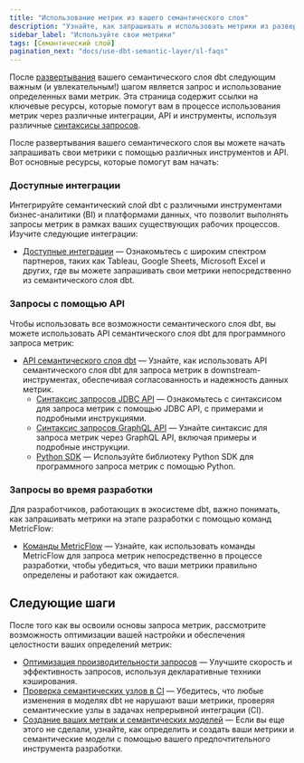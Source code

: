 ```yaml
---
title: "Использование метрик из вашего семантического слоя"
description: "Узнайте, как запрашивать и использовать метрики из развернутого семантического слоя dbt с помощью различных инструментов и API."
sidebar_label: "Используйте свои метрики"
tags: [Семантический слой]
pagination_next: "docs/use-dbt-semantic-layer/sl-faqs"
---
```


После [развертывания](/docs/use-dbt-semantic-layer/deploy-sl) вашего семантического слоя dbt следующим важным (и увлекательным!) шагом является запрос и использование определенных вами метрик. Эта страница содержит ссылки на ключевые ресурсы, которые помогут вам в процессе использования метрик через различные интеграции, API и инструменты, используя различные [синтаксисы запросов](/docs/dbt-cloud-apis/sl-jdbc#querying-the-api-for-metric-metadata).

После развертывания вашего семантического слоя вы можете начать запрашивать свои метрики с помощью различных инструментов и API. Вот основные ресурсы, которые помогут вам начать:

### Доступные интеграции

Интегрируйте семантический слой dbt с различными инструментами бизнес-аналитики (BI) и платформами данных, что позволит выполнять запросы метрик в рамках ваших существующих рабочих процессов. Изучите следующие интеграции:

- [Доступные интеграции](/docs/cloud-integrations/avail-sl-integrations) &mdash; Ознакомьтесь с широким спектром партнеров, таких как Tableau, Google Sheets, Microsoft Excel и других, где вы можете запрашивать свои метрики непосредственно из семантического слоя dbt.

### Запросы с помощью API

Чтобы использовать все возможности семантического слоя dbt, вы можете использовать API семантического слоя dbt для программного запроса метрик:
- [API семантического слоя dbt](/docs/dbt-cloud-apis/sl-api-overview) &mdash; Узнайте, как использовать API семантического слоя dbt для запроса метрик в downstream-инструментах, обеспечивая согласованность и надежность данных метрик.
  - [Синтаксис запросов JDBC API](/docs/dbt-cloud-apis/sl-jdbc#querying-the-api-for-metric-metadata) &mdash; Ознакомьтесь с синтаксисом для запроса метрик с помощью JDBC API, с примерами и подробными инструкциями.
  - [Синтаксис запросов GraphQL API](/docs/dbt-cloud-apis/sl-graphql#querying) &mdash; Узнайте синтаксис для запроса метрик через GraphQL API, включая примеры и подробные инструкции.
  - [Python SDK](/docs/dbt-cloud-apis/sl-python#usage-examples) &mdash; Используйте библиотеку Python SDK для программного запроса метрик с помощью Python.
  
### Запросы во время разработки

Для разработчиков, работающих в экосистеме dbt, важно понимать, как запрашивать метрики на этапе разработки с помощью команд MetricFlow:
- [Команды MetricFlow](/docs/build/metricflow-commands) &mdash; Узнайте, как использовать команды MetricFlow для запроса метрик непосредственно в процессе разработки, чтобы убедиться, что ваши метрики правильно определены и работают как ожидается.

## Следующие шаги

После того как вы освоили основы запроса метрик, рассмотрите возможность оптимизации вашей настройки и обеспечения целостности ваших определений метрик:

- [Оптимизация производительности запросов](/docs/use-dbt-semantic-layer/sl-cache) &mdash; Улучшите скорость и эффективность запросов, используя декларативные техники кэширования.
- [Проверка семантических узлов в CI](/docs/deploy/ci-jobs#semantic-validations-in-ci) &mdash; Убедитесь, что любые изменения в моделях dbt не нарушают ваши метрики, проверяя семантические узлы в задачах непрерывной интеграции (CI).
- [Создание ваших метрик и семантических моделей](/docs/build/build-metrics-intro) &mdash; Если вы еще этого не сделали, узнайте, как определить и создать ваши метрики и семантические модели с помощью вашего предпочтительного инструмента разработки.